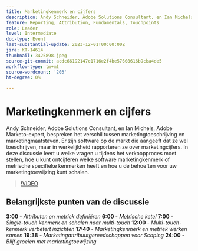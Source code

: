 ```yaml
---
title: Marketingkenmerk en cijfers
description: Andy Schneider, Adobe Solutions Consultant, en Ian Michels, Adobe Marketo-expert, bespreken het verschil tussen marketingtoeschrijving en marketingmaatstaven. Er zijn software op de markt die aangeeft dat ze wel toeschrijven, maar in werkelijkheid rapporteren ze over marketingcijfers. In deze discussie leert u welke vragen u tijdens het verkoopproces moet stellen, hoe u kunt ontcijferen welke software marketingkenmerk of metrische specifieke kenmerken heeft en hoe u de behoeften voor uw marketingtoewijzing kunt schalen.
feature: Reporting, Attribution, Fundamentals, Touchpoints
role: Leader
level: Intermediate
doc-type: Event
last-substantial-update: 2023-12-01T00:00:00Z
jira: KT-14614
thumbnail: 3425898.jpeg
source-git-commit: acdc66192147c1716e2f4be57608616b9cba4de5
workflow-type: tm+mt
source-wordcount: '203'
ht-degree: 0%

---
```



# Marketingkenmerk en cijfers

Andy Schneider, Adobe Solutions Consultant, en Ian Michels, Adobe Marketo-expert, bespreken het verschil tussen marketingtoeschrijving en marketingmaatstaven. Er zijn software op de markt die aangeeft dat ze wel toeschrijven, maar in werkelijkheid rapporteren ze over marketingcijfers. In deze discussie leert u welke vragen u tijdens het verkoopproces moet stellen, hoe u kunt ontcijferen welke software marketingkenmerk of metrische specifieke kenmerken heeft en hoe u de behoeften voor uw marketingtoewijzing kunt schalen.

>[!VIDEO](https://video.tv.adobe.com/v/3455505/?learn=on&captions=dut)

## Belangrijkste punten van de discussie

**3:00** - *Attributen en metriek definiëren*
**6:00** - *Metrische ketel*
**7:00** - *Single-touch kenmerk en schalen naar multi-touch*
**12:00** - *Multi-touch-kenmerk verbetert inzichten*
**17:40** - *Marketingkenmerk en metriek werken samen*
**19:38** - *Marketingattribuutgereedschappen voor Scoping*
**24:00** - *Blijf groeien met marketingtoewijzing*
